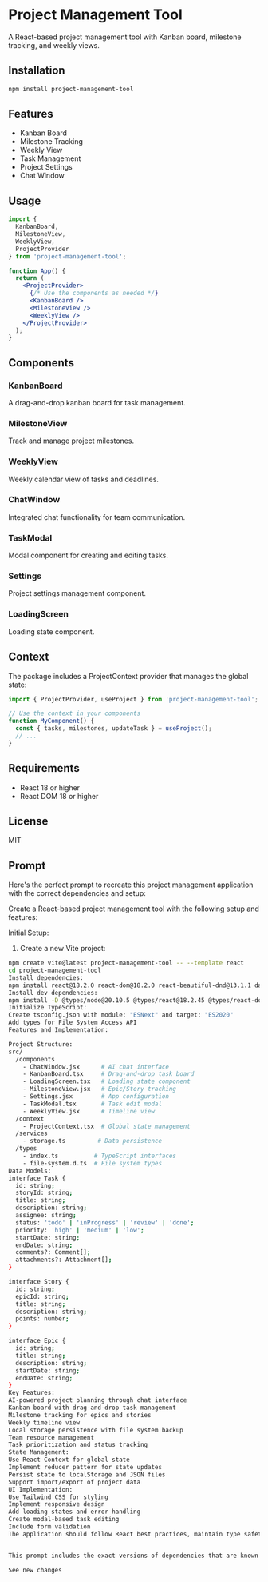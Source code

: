 # Project Management Tool

A React-based project management tool with Kanban board, milestone tracking, and weekly views.

## Installation

```bash
npm install project-management-tool
```

## Features

- Kanban Board
- Milestone Tracking
- Weekly View
- Task Management
- Project Settings
- Chat Window

## Usage

```jsx
import { 
  KanbanBoard, 
  MilestoneView, 
  WeeklyView,
  ProjectProvider 
} from 'project-management-tool';

function App() {
  return (
    <ProjectProvider>
      {/* Use the components as needed */}
      <KanbanBoard />
      <MilestoneView />
      <WeeklyView />
    </ProjectProvider>
  );
}
```

## Components

### KanbanBoard
A drag-and-drop kanban board for task management.

### MilestoneView
Track and manage project milestones.

### WeeklyView
Weekly calendar view of tasks and deadlines.

### ChatWindow
Integrated chat functionality for team communication.

### TaskModal
Modal component for creating and editing tasks.

### Settings
Project settings management component.

### LoadingScreen
Loading state component.

## Context

The package includes a ProjectContext provider that manages the global state:

```jsx
import { ProjectProvider, useProject } from 'project-management-tool';

// Use the context in your components
function MyComponent() {
  const { tasks, milestones, updateTask } = useProject();
  // ...
}
```

## Requirements

- React 18 or higher
- React DOM 18 or higher

## License

MIT


## Prompt

Here's the perfect prompt to recreate this project management application with the correct dependencies and setup:

Create a React-based project management tool with the following setup and features:

Initial Setup:
1. Create a new Vite project:
```bash
npm create vite@latest project-management-tool -- --template react
cd project-management-tool
Install dependencies:
npm install react@18.2.0 react-dom@18.2.0 react-beautiful-dnd@13.1.1 date-fns@2.30.0
Install dev dependencies:
npm install -D @types/node@20.10.5 @types/react@18.2.45 @types/react-dom@18.2.18 @types/react-beautiful-dnd@13.1.7 @typescript-eslint/eslint-plugin@6.15.0 @typescript-eslint/parser@6.15.0 @vitejs/plugin-react@4.2.1 typescript@5.3.3 vite@5.0.10 tailwindcss@3.4.0
Initialize TypeScript:
Create tsconfig.json with module: "ESNext" and target: "ES2020"
Add types for File System Access API
Features and Implementation:

Project Structure:
src/
  /components
    - ChatWindow.jsx      # AI chat interface
    - KanbanBoard.tsx     # Drag-and-drop task board
    - LoadingScreen.tsx   # Loading state component
    - MilestoneView.jsx   # Epic/Story tracking
    - Settings.jsx        # App configuration
    - TaskModal.tsx       # Task edit modal
    - WeeklyView.jsx      # Timeline view
  /context
    - ProjectContext.tsx  # Global state management
  /services
    - storage.ts         # Data persistence
  /types
    - index.ts          # TypeScript interfaces
    - file-system.d.ts  # File system types
Data Models:
interface Task {
  id: string;
  storyId: string;
  title: string;
  description: string;
  assignee: string;
  status: 'todo' | 'inProgress' | 'review' | 'done';
  priority: 'high' | 'medium' | 'low';
  startDate: string;
  endDate: string;
  comments?: Comment[];
  attachments?: Attachment[];
}

interface Story {
  id: string;
  epicId: string;
  title: string;
  description: string;
  points: number;
}

interface Epic {
  id: string;
  title: string;
  description: string;
  startDate: string;
  endDate: string;
}
Key Features:
AI-powered project planning through chat interface
Kanban board with drag-and-drop task management
Milestone tracking for epics and stories
Weekly timeline view
Local storage persistence with file system backup
Team resource management
Task prioritization and status tracking
State Management:
Use React Context for global state
Implement reducer pattern for state updates
Persist state to localStorage and JSON files
Support import/export of project data
UI Implementation:
Use Tailwind CSS for styling
Implement responsive design
Add loading states and error handling
Create modal-based task editing
Include form validation
The application should follow React best practices, maintain type safety, and provide a seamless user experience for project management.


This prompt includes the exact versions of dependencies that are known to work together, along with the correct project structure and implementation details. The setup instructions are precise and should result in a working development environment without dependency conflicts.

See new changes